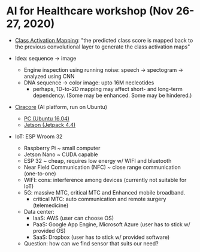 # AI for Healthcare workshop (Nov 26-27, 2020)

 * [Class Activation Mapping](http://cnnlocalization.csail.mit.edu/Zhou_Learning_Deep_Features_CVPR_2016_paper.pdf): "the predicted class score is mapped back to the previous convolutional layer to generate the class activation maps" 
 * Idea: sequence -> image
   * Engine inspection using running noise: speech -> spectogram -> analyzed using CNN
   * DNA sequence -> color image: upto 16M necleotides
     * perhaps, 1D-to-2D mapping may affect short- and long-term dependency. (Some may be enhanced. Some may be hindered.) 
 * [Ciracore](https://www.facebook.com/groups/cira.core.comm/) (AI platform, run on Ubuntu)
    * [PC (Ubuntu 16.04)](https://git.cira-lab.com/cira/cira-core)
    * [Jetson (Jetpack 4.4)](https://git.cira-lab.com/cira/cira-core-nvidia-jetson)

 * IoT: ESP Wroom 32     
   * Raspberry Pi ~ small computer
   * Jetson Nano ~ CUDA capable
   * ESP 32 ~ cheap, requires low energy w/ WIFI and bluetooth
   * Near Field Communication (NFC) ~ close range communication (one-to-one)
   * WIFI: cons: interference among devices (currently not suitable for IoT)
   * 5G: massive MTC, critical MTC and Enhanced mobile broadband.
     * critical MTC: auto communication and remote surgery (telemedicine)
   * Data center:
     * IaaS: AWS (user can choose OS)
     * PaaS: Google App Engine, Microsoft Azure (user has to stick w/ provided OS)
     * SaaS: Dropbox (user has to stick w/ provided software)
   * Question: how can we find sensor that suits our need?
   
